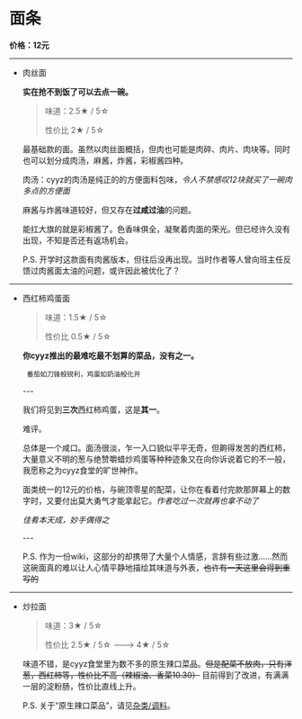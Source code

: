 #  面条

**价格：12元**

---

- 肉丝面

    **实在抢不到饭了可以去点一碗。**

    >味道：2.5&#9733; / 5&#9734;
    >
    >性价比 2&#9733; / 5&#9734;

    最基础款的面。虽然以肉丝面概括，但肉也可能是肉碎、肉片、肉块等。同时也可以划分成肉汤，麻酱，炸酱，彩椒酱四种。

    肉汤：cyyz的肉汤是纯正的的方便面料包味，_令人不禁感叹12块就买了一碗肉多点的方便面_  

    麻酱与炸酱味道较好，但又存在**过咸过油**的问题。  

    能扛大旗的就是彩椒酱了。色香味俱全，凝聚着肉面的荣光。但已经许久没有出现，不知是否还有返场机会。

    P.S. 开学时这款面有肉酱版本，但往后没再出现。当时作者等人曾向班主任反馈过肉酱面太油的问题，或许因此被优化了？

---

-  西红柿鸡蛋面

    >味道：1.5&#9733; / 5&#9734;
    >
    >性价比 0.5&#9733; / 5&#9734;

    **你cyyz推出的最难吃最不划算的菜品，没有之一。**

        番茄如刀锋般锐利，鸡蛋如奶油般化开

    \---

    我们将见到**三次**西红柿鸡蛋，这是**其一**。

    难评。

    总体是一个咸口。面汤很淡，乍一入口貌似平平无奇，但齁得发苦的西红柿，大量意义不明的葱与绝赞嚼蜡炒鸡蛋等种种迹象又在向你诉说着它的不一般，我愿称之为cyyz食堂的旷世神作。

    面类统一的12元的价格，与碗顶零星的配菜，让你在看着付完款那屏幕上的数字时，又要付出莫大勇气才能拿起它。*作者吃过一次就再也拿不动了*

    <i>佳肴本天成，妙手偶得之</i>

    \---

    P.S. 作为一份wiki，这部分的却携带了大量个人情感，言辞有些过激……然而这碗面真的难以让人心情平静地描绘其味道与外表，<s>也许有一天这里会得到重写的</s>

---

-   炒拉面

    >味道：3&#9733; / 5&#9734;
    >
    >性价比 2.5&#9733; / 5&#9734; ---> 4&#9733; / 5&#9734;

    味道不错，是cyyz食堂里为数不多的原生辣口菜品。<s>但是配菜不放肉，只有洋葱，西红柿等，性价比不高（辣椒油、香菜10.30）</s> 目前得到了改进，有满满一层的淀粉肠，性价比直线上升。

    P.S. 关于“原生辣口菜品”，请见[杂类/调料](../others.md)。

